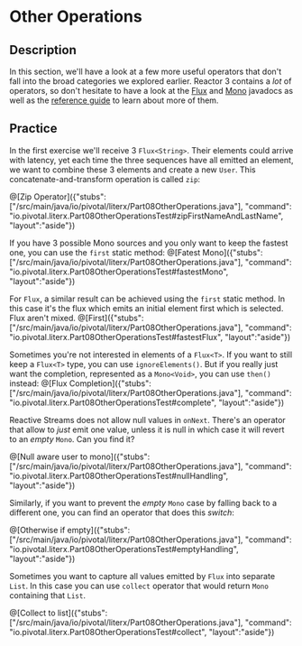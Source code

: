# Other Operations

## Description

In this section, we'll have a look at a few more useful operators that don't fall into
the broad categories we explored earlier. Reactor 3 contains a _lot_ of operators, so don't
hesitate to have a look at the [Flux](https://projectreactor.io/docs/core/release/api/reactor/core/publisher/Flux.html)
and [Mono](https://projectreactor.io/docs/core/release/api/reactor/core/publisher/Mono.html)
javadocs as well as the [reference guide](https://projectreactor.io/docs/core/release/reference/docs/index.html#which-operator)
to learn about more of them.

## Practice

In the first exercise we'll receive 3 `Flux<String>`. Their elements could arrive with
latency, yet each time the three sequences have all emitted an element, we want to combine
these 3 elements and create a new `User`. This concatenate-and-transform operation is
called `zip`:

@[Zip Operator]({"stubs": ["/src/main/java/io/pivotal/literx/Part08OtherOperations.java"], "command": "io.pivotal.literx.Part08OtherOperationsTest#zipFirstNameAndLastName", "layout":"aside"})

If you have 3 possible Mono sources and you only want to keep the fastest one, you can use
the `first` static method:
@[Fatest Mono]({"stubs": ["/src/main/java/io/pivotal/literx/Part08OtherOperations.java"], "command": "io.pivotal.literx.Part08OtherOperationsTest#fastestMono", "layout":"aside"})

For `Flux`, a similar result can be achieved using the `first` static method.
In this case it's the flux which emits an initial element first which is selected. Flux aren't mixed.
@[First]({"stubs": ["/src/main/java/io/pivotal/literx/Part08OtherOperations.java"], "command": "io.pivotal.literx.Part08OtherOperationsTest#fastestFlux", "layout":"aside"})

Sometimes you're not interested in elements of a `Flux<T>`. If you want to still keep a
`Flux<T>` type, you can use `ignoreElements()`. But if you really just want the completion,
represented as a `Mono<Void>`, you can use `then()` instead:
@[Flux Completion]({"stubs": ["/src/main/java/io/pivotal/literx/Part08OtherOperations.java"], "command": "io.pivotal.literx.Part08OtherOperationsTest#complete", "layout":"aside"})

Reactive Streams does not allow null values in `onNext`. There's an operator that allow to
_just_ emit one value, unless it is null in which case it will revert to an _empty_ `Mono`.
Can you find it?

@[Null aware user to mono]({"stubs": ["/src/main/java/io/pivotal/literx/Part08OtherOperations.java"], "command": "io.pivotal.literx.Part08OtherOperationsTest#nullHandling", "layout":"aside"})

Similarly, if you want to prevent the _empty_ `Mono` case by falling back to a different one,
you can find an operator that does this _switch_:

@[Otherwise if empty]({"stubs": ["/src/main/java/io/pivotal/literx/Part08OtherOperations.java"], "command": "io.pivotal.literx.Part08OtherOperationsTest#emptyHandling", "layout":"aside"})

Sometimes you want to capture all values emitted by `Flux` into separate `List`.
In this case you can use `collect` operator that would return `Mono` containing that `List`.

@[Collect to list]({"stubs": ["/src/main/java/io/pivotal/literx/Part08OtherOperations.java"], "command": "io.pivotal.literx.Part08OtherOperationsTest#collect", "layout":"aside"})
